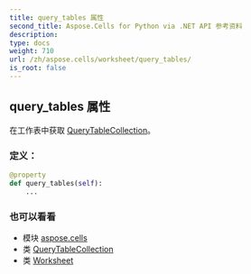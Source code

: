 ```yaml
---
title: query_tables 属性
second_title: Aspose.Cells for Python via .NET API 参考资料
description:
type: docs
weight: 710
url: /zh/aspose.cells/worksheet/query_tables/
is_root: false
---
```

## query_tables 属性

在工作表中获取 [QueryTableCollection](/cells/python-net/zh/aspose.cells/querytablecollection)。
### 定义：
```python
@property
def query_tables(self):
    ...
```

### 也可以看看
* 模块 [aspose.cells](../../)
* 类 [QueryTableCollection](/cells/python-net/zh/aspose.cells/querytablecollection)
* 类 [Worksheet](/cells/python-net/zh/aspose.cells/worksheet)
